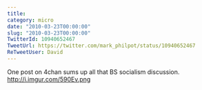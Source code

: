 ```yaml
---
title: 
category: micro
date: "2010-03-23T00:00:00"
slug: "2010-03-23T00:00:00"
TwitterId: 10940652467
TweetUrl: https://twitter.com/mark_philpot/status/10940652467
ReTweetUser: David
---
```


<i class="fa fa-retweet" aria-hidden="true"></i> One post on 4chan sums up all that BS socialism discussion. http://i.imgur.com/590Ev.png
